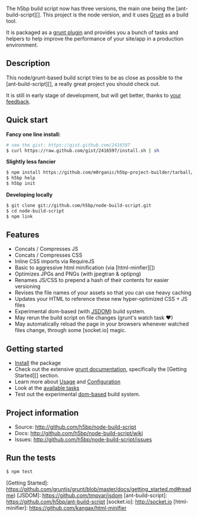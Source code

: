 The h5bp build script now has three versions, the main one being
the [ant-build-script][]. This
project is the node version, and it uses [Grunt][grunt] as a build tool.

It is packaged as a [grunt plugin][] and provides you a bunch of tasks and
helpers to help improve the performance of your site/app in a production
environment.

## Description

This node/grunt-based build script tries to be as close as possible to
the [ant-build-script][], a really great project you should check out.

It is still in early stage of development, but will get better, thanks to [your feedback](https://github.com/h5bp/node-build-script/issues).

## Quick start

**Fancy one line install:**

```sh
# see the gist: https://gist.github.com/2416597
$ curl https://raw.github.com/gist/2416597/install.sh | sh
```

**Slightly less fancier**

```sh
$ npm install https://github.com/m0rganic/h5bp-project-builder/tarball/master -g
$ h5bp help
$ h5bp init
```

**Developing locally**

```sh
$ git clone git://github.com/h5bp/node-build-script.git
$ cd node-build-script
$ npm link
```

## Features

* Concats / Compresses JS
* Concats / Compresses CSS
* Inline CSS imports via RequireJS
* Basic to aggressive html minification (via [html-minfier][])
* Optimizes JPGs and PNGs (with jpegtran & optipng)
* Renames JS/CSS to prepend a hash of their contents for easier versioning
* Revises the file names of your assets so that you can use heavy caching
* Updates your HTML to reference these new hyper-optimized CSS + JS files
* Experimental dom-based (with [JSDOM]()) build system.
* May rerun the build script on file changes (grunt's watch task &#10084;)
* May automatically reload the page in your browsers whenever watched files
  change, through some [socket.io] magic.

## Getting started

* [Install](https://github.com/h5bp/node-build-script/wiki/install) the package
* Check out the extensive [grunt documentation][], specifically the
  [Getting Started][] section.
* Learn more about [Usage](https://github.com/h5bp/node-build-script/wiki/overview)
  and [Configuration](https://github.com/h5bp/node-build-script/wiki/configuration)
* Look at the [available tasks](https://github.com/h5bp/node-build-script/wiki/tasks)
* Test out the experimental
  [dom-based](https://github.com/h5bp/node-build-script/wiki/dom) build
  system.

## Project information

* Source: http://github.com/h5bp/node-build-script
* Docs: http://github.com/h5bp/node-build-script/wiki
* Issues: http://github.com/h5bp/node-build-script/issues

## Run the tests

```sh
$ npm test
```

[grunt]: https://github.com/gruntjs/grunt
[grunt documentation]: https://github.com/gruntjs/grunt/blob/master/docs/toc.md
[grunt plugin]: https://github.com/gruntjs/grunt/blob/master/docs/plugins.md
[Getting Started]: https://github.com/gruntjs/grunt/blob/master/docs/getting_started.md#readme)
[JSDOM]: https://github.com/tmpvar/jsdom
[ant-build-script]: https://github.com/h5bp/ant-build-script
[socket.io]: http://socket.io
[html-minifier]: https://github.com/kangax/html-minifier
